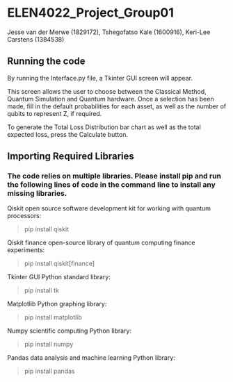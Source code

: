 # ELEN4022_Project_Group01

Jesse van der Merwe (1829172), Tshegofatso Kale (1600916), Keri-Lee Carstens (1384538)

## Running the code
By running the Interface.py file, a Tkinter GUI screen will appear. 

This screen allows the user to choose between the Classical Method, Quantum Simulation and Quantum hardware. 
Once a selection has been made, fill in the default probabilities for each asset, as well as the number of qubits to represent Z, if required. 

To generate the Total Loss Distribution bar chart as well as the total expected loss, press the Calculate button. 


## Importing Required Libraries
### The code relies on multiple libraries. Please install pip and run the following lines of code in the command line to install any missing libraries.

Qiskit open source software development kit for working with quantum processors:
> pip install qiskit

Qiskit finance open-source library of quantum computing finance experiments:
> pip install qiskit[finance]

Tkinter GUI Python standard library:
> pip install tk

Matplotlib Python graphing library:
> pip install matplotlib

Numpy scientific computing Python library:
> pip install numpy

Pandas data analysis and machine learning Python library:
> pip install pandas
